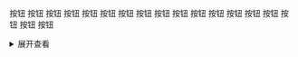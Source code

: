 <el-button type="primary">按钮</el-button>
<el-button type="primary">按钮</el-button>
<el-button type="primary">按钮</el-button>
<el-button type="primary">按钮</el-button>
<el-button type="primary">按钮</el-button>
<el-button type="primary">按钮</el-button>
<el-button type="primary">按钮</el-button>
<el-button type="primary">按钮</el-button>
<el-button type="primary">按钮</el-button>
<el-button type="primary">按钮</el-button>
<el-button type="primary">按钮</el-button>
<el-button type="primary">按钮</el-button>
<el-button type="primary">按钮</el-button>
<el-button type="primary">按钮</el-button>
<el-button type="primary">按钮</el-button>
<el-button type="primary">按钮</el-button>
<el-button type="primary">按钮</el-button>
<el-button type="primary">按钮</el-button>
<details>
<summary>展开查看</summary>

```vue
<template>
  <div>
    <el-button>默认按钮</el-button>
    <el-button type="primary">主要按钮</el-button>
    <el-button type="success">成功按钮</el-button>
    <el-button type="info">信息按钮</el-button>
    <el-button type="warning">警告按钮</el-button>
    <el-button type="danger">危险按钮</el-button>
    <el-button type="text">文字按钮</el-button>
    <br />
    <br />
    <el-button plain>朴素按钮</el-button>
    <el-button type="primary" plain>主要按钮</el-button>
    <el-button type="success" plain>成功按钮</el-button>
    <el-button type="info" plain>信息按钮</el-button>
    <el-button type="warning" plain>警告按钮</el-button>
    <el-button type="danger" plain>危险按钮</el-button>
    <br />
    <br />
    <el-button round>圆角按钮</el-button>
    <el-button type="primary" round>主要按钮</el-button>
    <el-button type="success" round>成功按钮</el-button>
    <el-button type="info" round>信息按钮</el-button>
    <el-button type="warning" round>警告按钮</el-button>
    <el-button type="danger" round>危险按钮</el-button>
  </div>
</template>
<script lang="ts" setup>
import { el-button } from "kitty-ui";
</script>
<style>
.k-el-button {
  margin-right: 10px;
}
</style>
```

</details>
